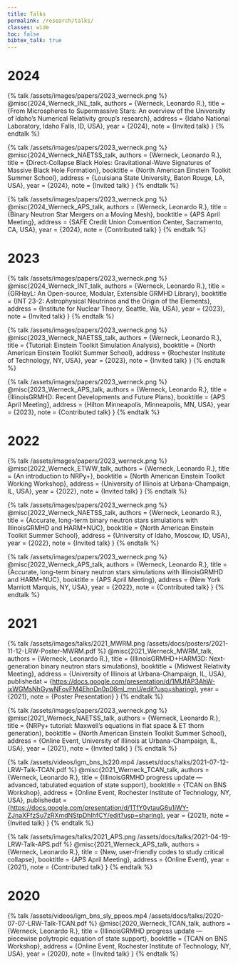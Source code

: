 ```yaml
---
title: Talks
permalink: /research/talks/
classes: wide
toc: false
bibtex_talk: true
---
```


# 2024
{% talk /assets/images/papers/2023_werneck.png %}
@misc{2024_Werneck_INL_talk,
    authors = {Werneck, Leonardo R.},
    title = {From Microspheres to Supermassive Stars: An overview of the University of Idaho’s Numerical Relativity group’s research},
    address = {Idaho National Laboratory, Idaho Falls, ID, USA},
    year = {2024},
    note = {Invited talk}
}
{% endtalk %}

{% talk /assets/images/papers/2023_werneck.png %}
@misc{2024_Werneck_NAETSS_talk,
    authors = {Werneck, Leonardo R.},
    title = {Direct-Collapse Black Holes: Gravitational-Wave Signatures of Massive Black Hole Formation},
    booktitle = {North American Einstein Toolkit Summer School},
    address = {Louisiana State University, Baton Rouge, LA, USA},
    year = {2024},
    note = {Invited talk}
}
{% endtalk %}

{% talk /assets/images/papers/2023_werneck.png %}
@misc{2024_Werneck_APS_talk,
    authors = {Werneck, Leonardo R.},
    title = {Binary Neutron Star Mergers on a Moving Mesh},
    booktitle = {APS April Meeting},
    address = {SAFE Credit Union Convention Center, Sacramento, CA, USA},
    year = {2024},
    note = {Contributed talk}
}
{% endtalk %}

# 2023
{% talk /assets/images/papers/2023_werneck.png %}
@misc{2024_Werneck_INT_talk,
    authors = {Werneck, Leonardo R.},
    title = {GRHayL: An Open-source, Modular, Extensible GRMHD Library},
    booktitle = {INT 23-2: Astrophysical Neutrinos and the Origin of the Elements},
    address = {Institute for Nuclear Theory, Seattle, Wa, USA},
    year = {2023},
    note = {Invited talk}
}
{% endtalk %}

{% talk /assets/images/papers/2023_werneck.png %}
@misc{2023_Werneck_NAETSS_talk,
    authors = {Werneck, Leonardo R.},
    title = {Tutorial: Einstein Toolkit Simulation Analysis},
    booktitle = {North American Einstein Toolkit Summer School},
    address = {Rochester Institute of Technology, NY, USA},
    year = {2023},
    note = {Invited talk}
}
{% endtalk %}

{% talk /assets/images/papers/2023_werneck.png %}
@misc{2023_Werneck_APS_talk,
    authors = {Werneck, Leonardo R.},
    title = {IllinoisGRMHD: Recent Developments and Future Plans},
    booktitle = {APS April Meeting},
    address = {Hilton Minneapolis, Minneapolis, MN, USA},
    year = {2023},
    note = {Contributed talk}
}
{% endtalk %}

# 2022
{% talk /assets/images/papers/2023_werneck.png %}
@misc{2022_Werneck_ETWW_talk,
    authors = {Werneck, Leonardo R.},
    title = {An introduction to NRPy+},
    booktitle = {North American Einstein Toolkit Working Workshop},
    address = {University of Illinois at Urbana-Champaign, IL, USA},
    year = {2022},
    note = {Invited talk}
}
{% endtalk %}

{% talk /assets/images/papers/2023_werneck.png %}
@misc{2022_Werneck_NAETSS_talk,
    authors = {Werneck, Leonardo R.},
    title = {Accurate, long-term binary neutron stars simulations with IllinoisGRMHD and HARM+NUC},
    booktitle = {North American Einstein Toolkit Summer School},
    address = {University of Idaho, Moscow, ID, USA},
    year = {2022},
    note = {Invited talk}
}
{% endtalk %}

{% talk /assets/images/papers/2023_werneck.png %}
@misc{2022_Werneck_APS_talk,
    authors = {Werneck, Leonardo R.},
    title = {Accurate, long-term binary neutron stars simulations with IllinoisGRMHD and HARM+NUC},
    booktitle = {APS April Meeting},
    address = {New York Marriott Marquis, NY, USA},
    year = {2022},
    note = {Contributed talk}
}
{% endtalk %}

# 2021
{% talk /assets/images/talks/2021_MWRM.png /assets/docs/posters/2021-11-12-LRW-Poster-MWRM.pdf %}
@misc{2021_Werneck_MWRM_talk,
    authors = {Werneck, Leonardo R.},
    title = {IllinoisGRMHD+HARM3D: Next-generation binary neutron stars simulations},
    booktitle = {Midwest Relativity Meeting},
    address = {University of Illinois at Urbana-Champaign, IL, USA},
    publishedat = {https://docs.google.com/presentation/d/1MUfAP3AhW-ixWGMsNhGywNFovFM4EhnDn0p06ml_mnU/edit?usp=sharing},
    year = {2021},
    note = {Poster Presentation}
}
{% endtalk %}

{% talk /assets/images/papers/2023_werneck.png %}
@misc{2021_Werneck_NAETSS_talk,
    authors = {Werneck, Leonardo R.},
    title = {NRPy+ tutorial: Maxwell’s equations in flat space & ET thorn generation},
    booktitle = {North American Einstein Toolkit Summer School},
    address = {Online Event, University of Illinois at Urbana-Champaign, IL, USA},
    year = {2021},
    note = {Invited talk}
}
{% endtalk %}

{% talk /assets/videos/igm_bns_ls220.mp4 /assets/docs/talks/2021-07-12-LRW-Talk-TCAN.pdf %}
@misc{2021_Werneck_TCAN_talk,
    authors = {Werneck, Leonardo R.},
    title = {IllinoisGRMHD progress update — advanced, tabulated equation of state support},
    booktitle = {TCAN on BNS Workshop},
    address = {Online Event, Rochester Institute of Technology, NY, USA},
    publishedat = {https://docs.google.com/presentation/d/1TfY0ytauG6u1iWY-ZJnaXFfzSu7zRXmdNStpDhIhfCY/edit?usp=sharing},
    year = {2021},
    note = {Invited talk}
}
{% endtalk %}

{% talk /assets/images/talks/2021_APS.png /assets/docs/talks/2021-04-19-LRW-Talk-APS.pdf %}
@misc{2021_Werneck_APS_talk,
    authors = {Werneck, Leonardo R.},
    title = {New, user-friendly codes to study critical collapse},
    booktitle = {APS April Meeting},
    address = {Online Event},
    year = {2021},
    note = {Contributed talk}
}
{% endtalk %}

# 2020
{% talk /assets/videos/igm_bns_sly_ppeos.mp4 /assets/docs/talks/2020-07-07-LRW-Talk-TCAN.pdf %}
@misc{2020_Werneck_TCAN_talk,
    authors = {Werneck, Leonardo R.},
    title = {IllinoisGRMHD progress update — piecewise polytropic equation of state support},
    booktitle = {TCAN on BNS Workshop},
    address = {Online Event, Rochester Institute of Technology, NY, USA},
    year = {2020},
    note = {Invited talk}
}
{% endtalk %}
